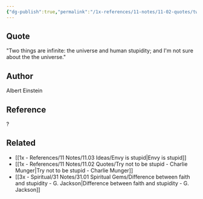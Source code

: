 ```yaml
---
{"dg-publish":true,"permalink":"/1x-references/11-notes/11-02-quotes/two-things-are-infinite-the-universe-and-human-stupidity-albert-einstein/","title":"Two things are infinite the universe and human stupidity - Albert Einstein","created":"2023-09-25T21:23:06.000+03:00","updated":"2024-02-14T20:18:36.733+03:00"}
---
```



## Quote
"Two things are infinite: the universe and human stupidity; and I'm not sure about the the universe."

## Author
Albert Einstein

## Reference
?

## Related
- [[1x - References/11 Notes/11.03 Ideas/Envy is stupid\|Envy is stupid]]
- [[1x - References/11 Notes/11.02 Quotes/Try not to be stupid - Charlie Munger\|Try not to be stupid - Charlie Munger]]
- [[3x - Spiritual/31 Notes/31.01 Spiritual Gems/Difference between faith and stupidity - G. Jackson\|Difference between faith and stupidity - G. Jackson]]